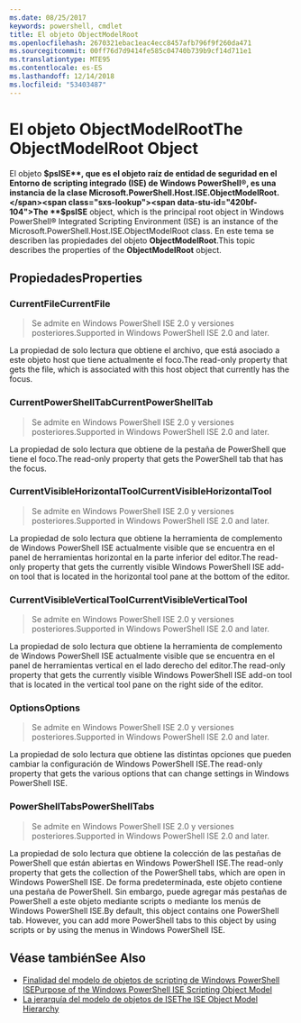 ```yaml
---
ms.date: 08/25/2017
keywords: powershell, cmdlet
title: El objeto ObjectModelRoot
ms.openlocfilehash: 2670321ebac1eac4ecc8457afb796f9f260da471
ms.sourcegitcommit: 00ff76d7d9414fe585c04740b739b9cf14d711e1
ms.translationtype: MTE95
ms.contentlocale: es-ES
ms.lasthandoff: 12/14/2018
ms.locfileid: "53403487"
---
```

# <a name="the-objectmodelroot-object"></a><span data-ttu-id="420bf-103">El objeto ObjectModelRoot</span><span class="sxs-lookup"><span data-stu-id="420bf-103">The ObjectModelRoot Object</span></span>

<span data-ttu-id="420bf-104">El objeto **$psISE**, que es el objeto raíz de entidad de seguridad en el Entorno de scripting integrado (ISE) de Windows PowerShell®, es una instancia de la clase Microsoft.PowerShell.Host.ISE.ObjectModelRoot.</span><span class="sxs-lookup"><span data-stu-id="420bf-104">The **$psISE** object, which is the principal root object in Windows PowerShell® Integrated Scripting Environment (ISE) is an instance of the Microsoft.PowerShell.Host.ISE.ObjectModelRoot class.</span></span>
<span data-ttu-id="420bf-105">En este tema se describen las propiedades del objeto **ObjectModelRoot**.</span><span class="sxs-lookup"><span data-stu-id="420bf-105">This topic describes the properties of the **ObjectModelRoot** object.</span></span>

## <a name="properties"></a><span data-ttu-id="420bf-106">Propiedades</span><span class="sxs-lookup"><span data-stu-id="420bf-106">Properties</span></span>

### <a name="currentfile"></a><span data-ttu-id="420bf-107">CurrentFile</span><span class="sxs-lookup"><span data-stu-id="420bf-107">CurrentFile</span></span>

> <span data-ttu-id="420bf-108">Se admite en Windows PowerShell ISE 2.0 y versiones posteriores.</span><span class="sxs-lookup"><span data-stu-id="420bf-108">Supported in Windows PowerShell ISE 2.0 and later.</span></span>

<span data-ttu-id="420bf-109">La propiedad de solo lectura que obtiene el archivo, que está asociado a este objeto host que tiene actualmente el foco.</span><span class="sxs-lookup"><span data-stu-id="420bf-109">The read-only property that gets the file, which is associated with this host object that currently has the focus.</span></span>

### <a name="currentpowershelltab"></a><span data-ttu-id="420bf-110">CurrentPowerShellTab</span><span class="sxs-lookup"><span data-stu-id="420bf-110">CurrentPowerShellTab</span></span>

> <span data-ttu-id="420bf-111">Se admite en Windows PowerShell ISE 2.0 y versiones posteriores.</span><span class="sxs-lookup"><span data-stu-id="420bf-111">Supported in Windows PowerShell ISE 2.0 and later.</span></span>

<span data-ttu-id="420bf-112">La propiedad de solo lectura que obtiene de la pestaña de PowerShell que tiene el foco.</span><span class="sxs-lookup"><span data-stu-id="420bf-112">The read-only property that gets the PowerShell tab that has the focus.</span></span>

### <a name="currentvisiblehorizontaltool"></a><span data-ttu-id="420bf-113">CurrentVisibleHorizontalTool</span><span class="sxs-lookup"><span data-stu-id="420bf-113">CurrentVisibleHorizontalTool</span></span>

> <span data-ttu-id="420bf-114">Se admite en Windows PowerShell ISE 2.0 y versiones posteriores.</span><span class="sxs-lookup"><span data-stu-id="420bf-114">Supported in Windows PowerShell ISE 2.0 and later.</span></span>

<span data-ttu-id="420bf-115">La propiedad de solo lectura que obtiene la herramienta de complemento de Windows PowerShell ISE actualmente visible que se encuentra en el panel de herramientas horizontal en la parte inferior del editor.</span><span class="sxs-lookup"><span data-stu-id="420bf-115">The read-only property that gets the currently visible Windows PowerShell ISE add-on tool that is located in the horizontal tool pane at the bottom of the editor.</span></span>

### <a name="currentvisibleverticaltool"></a><span data-ttu-id="420bf-116">CurrentVisibleVerticalTool</span><span class="sxs-lookup"><span data-stu-id="420bf-116">CurrentVisibleVerticalTool</span></span>

> <span data-ttu-id="420bf-117">Se admite en Windows PowerShell ISE 2.0 y versiones posteriores.</span><span class="sxs-lookup"><span data-stu-id="420bf-117">Supported in Windows PowerShell ISE 2.0 and later.</span></span>

<span data-ttu-id="420bf-118">La propiedad de solo lectura que obtiene la herramienta de complemento de Windows PowerShell ISE actualmente visible que se encuentra en el panel de herramientas vertical en el lado derecho del editor.</span><span class="sxs-lookup"><span data-stu-id="420bf-118">The read-only property that gets the currently visible Windows PowerShell ISE add-on tool that is located in the vertical tool pane on the right side of the editor.</span></span>

### <a name="options"></a><span data-ttu-id="420bf-119">Options</span><span class="sxs-lookup"><span data-stu-id="420bf-119">Options</span></span>

> <span data-ttu-id="420bf-120">Se admite en Windows PowerShell ISE 2.0 y versiones posteriores.</span><span class="sxs-lookup"><span data-stu-id="420bf-120">Supported in Windows PowerShell ISE 2.0 and later.</span></span>

<span data-ttu-id="420bf-121">La propiedad de solo lectura que obtiene las distintas opciones que pueden cambiar la configuración de Windows PowerShell ISE.</span><span class="sxs-lookup"><span data-stu-id="420bf-121">The read-only property that gets the various options that can change settings in Windows PowerShell ISE.</span></span>

### <a name="powershelltabs"></a><span data-ttu-id="420bf-122">PowerShellTabs</span><span class="sxs-lookup"><span data-stu-id="420bf-122">PowerShellTabs</span></span>

> <span data-ttu-id="420bf-123">Se admite en Windows PowerShell ISE 2.0 y versiones posteriores.</span><span class="sxs-lookup"><span data-stu-id="420bf-123">Supported in Windows PowerShell ISE 2.0 and later.</span></span>

<span data-ttu-id="420bf-124">La propiedad de solo lectura que obtiene la colección de las pestañas de PowerShell que están abiertas en Windows PowerShell ISE.</span><span class="sxs-lookup"><span data-stu-id="420bf-124">The read-only property that gets the collection of the PowerShell tabs, which are open in Windows PowerShell ISE.</span></span> <span data-ttu-id="420bf-125">De forma predeterminada, este objeto contiene una pestaña de PowerShell. Sin embargo, puede agregar más pestañas de PowerShell a este objeto mediante scripts o mediante los menús de Windows PowerShell ISE.</span><span class="sxs-lookup"><span data-stu-id="420bf-125">By default, this object contains one PowerShell tab. However, you can add more PowerShell tabs to this object by using scripts or by using the menus in Windows PowerShell ISE.</span></span>

## <a name="see-also"></a><span data-ttu-id="420bf-126">Véase también</span><span class="sxs-lookup"><span data-stu-id="420bf-126">See Also</span></span>

- [<span data-ttu-id="420bf-127">Finalidad del modelo de objetos de scripting de Windows PowerShell ISE</span><span class="sxs-lookup"><span data-stu-id="420bf-127">Purpose of the Windows PowerShell ISE Scripting Object Model</span></span>](Purpose-of-the-Windows-PowerShell-ISE-Scripting-Object-Model.md)
- [<span data-ttu-id="420bf-128">La jerarquía del modelo de objetos de ISE</span><span class="sxs-lookup"><span data-stu-id="420bf-128">The ISE Object Model Hierarchy</span></span>](The-ISE-Object-Model-Hierarchy.md)